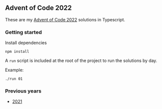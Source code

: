 ## Advent of Code 2022

These are my [Advent of Code 2022](https://adventofcode.com/2022) solutions in Typescript.

### Getting started

Install dependencies

```
npm install
```

A `run` script is included at the root of the project to run the solutions by day.

Example:

```
./run 01
```

### Previous years

- [2021](https://github.com/rogisolorzano/aoc-2021-ts)
